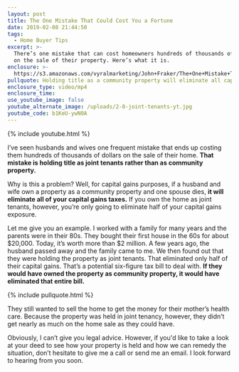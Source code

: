 ```yaml
---
layout: post
title: The One Mistake That Could Cost You a Fortune
date: 2019-02-08 21:44:50
tags:
  - Home Buyer Tips
excerpt: >-
  There’s one mistake that can cost homeowners hundreds of thousands of dollars
  on the sale of their property. Here’s what it is.
enclosure: >-
  https://s3.amazonaws.com/vyralmarketing/John+Fraker/The+One+Mistake+That+Could+Cost+You+a+Fortune.mp4
pullquote: Holding title as a community property will eliminate all capital gains taxes.
enclosure_type: video/mp4
enclosure_time:
use_youtube_image: false
youtube_alternate_image: /uploads/2-8-joint-tenants-yt.jpg
youtube_code: b1KeU-ywN0A
---
```


{% include youtube.html %}

I’ve seen husbands and wives one frequent mistake that ends up costing them hundreds of thousands of dollars on the sale of their home. **That mistake is holding title as joint tenants rather than as community property.**

Why is this a problem? Well, for capital gains purposes, if a husband and wife own a property as a community property and one spouse dies, **it will eliminate all of your capital gains taxes.** If you own the home as joint tenants, however, you’re only going to eliminate half of your capital gains exposure.

Let me give you an example. I worked with a family for many years and the parents were in their 80s. They bought their first house in the 60s for about $20,000. Today, it’s worth more than $2 million. A few years ago, the husband passed away and the family came to me. We then found out that they were holding the property as joint tenants. That eliminated only half of their capital gains. That’s a potential six-figure tax bill to deal with. **If they would have owned the property as community property, it would have eliminated that entire bill.**

{% include pullquote.html %}

They still wanted to sell the home to get the money for their mother’s health care. Because the property was held in joint tenancy, however, they didn’t get nearly as much on the home sale as they could have.

Obviously, I can’t give you legal advice. However, if you'd like to take a look at your deed to see how your property is held and how we can remedy the situation, don’t hesitate to give me a call or send me an email. I look forward to hearing from you soon.
